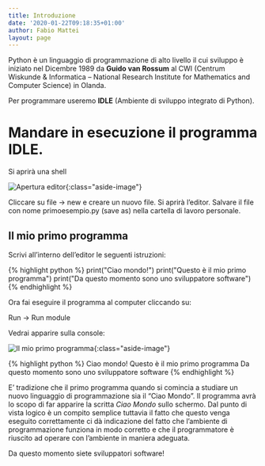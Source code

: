 ```yaml
---
title: Introduzione
date: '2020-01-22T09:18:35+01:00'
author: Fabio Mattei
layout: page
---
```


Python è un linguaggio di programmazione di alto livello il cui sviluppo è iniziato nel Dicembre 1989 da **Guido van Rossum** al CWI (Centrum Wiskunde &amp; Informatica – National Research Institute for Mathematics and Computer Science) in Olanda.

Per programmare useremo **IDLE** (Ambiente di sviluppo integrato di Python).

# Mandare in esecuzione il programma IDLE. 

Si aprirà una shell

![Apertura editor](/informaticainsieme/images/python/introduzione/console.jpg){:class="aside-image"}

Cliccare su file → new e creare un nuovo file. Si aprirà l’editor. Salvare il file con nome primoesempio.py (save as) nella cartella di lavoro personale.

## Il mio primo programma

Scrivi all’interno dell’editor le seguenti istruzioni:

{% highlight python %}
print("Ciao mondo!")
print("Questo è il mio primo programma")
print("Da questo momento sono uno sviluppatore software")
{% endhighlight %}

Ora fai eseguire il programma al computer cliccando su:

Run -&gt; Run module

Vedrai apparire sulla console:

![Il mio primo programma](/informaticainsieme/images/python/introduzione/console2.png){:class="aside-image"}

{% highlight python %}
Ciao mondo!
Questo è il mio primo programma
Da questo momento sono uno sviluppatore software
{% endhighlight %}

E’ tradizione che il primo programma quando si comincia a studiare un nuovo linguaggio di programmazione sia il “Ciao Mondo”. Il programma avrà lo scopo di far apparire la scritta *Ciao Mondo* sullo schermo. Dal punto di vista logico è un compito semplice tuttavia il fatto che questo venga eseguito correttamente ci dà indicazione del fatto che l’ambiente di programmazione funziona in modo corretto e che il programmatore è riuscito ad operare con l’ambiente in maniera adeguata.

Da questo momento siete sviluppatori software!